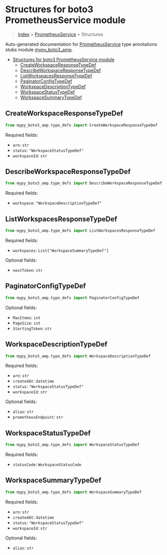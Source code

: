 # Structures for boto3 PrometheusService module

> [Index](../README.md) > [PrometheusService](./README.md) > Structures

Auto-generated documentation for [PrometheusService](https://boto3.amazonaws.com/v1/documentation/api/latest/reference/services/amp.html#PrometheusService)
type annotations stubs module [mypy_boto3_amp](https://pypi.org/project/mypy-boto3-amp/).

- [Structures for boto3 PrometheusService module](#structures-for-boto3-prometheusservice-module)
  - [CreateWorkspaceResponseTypeDef](#createworkspaceresponsetypedef)
  - [DescribeWorkspaceResponseTypeDef](#describeworkspaceresponsetypedef)
  - [ListWorkspacesResponseTypeDef](#listworkspacesresponsetypedef)
  - [PaginatorConfigTypeDef](#paginatorconfigtypedef)
  - [WorkspaceDescriptionTypeDef](#workspacedescriptiontypedef)
  - [WorkspaceStatusTypeDef](#workspacestatustypedef)
  - [WorkspaceSummaryTypeDef](#workspacesummarytypedef)

## CreateWorkspaceResponseTypeDef

```python
from mypy_boto3_amp.type_defs import CreateWorkspaceResponseTypeDef
```


Required fields:
- `arn`: `str`
- `status`: `"WorkspaceStatusTypeDef"`
- `workspaceId`: `str`




## DescribeWorkspaceResponseTypeDef

```python
from mypy_boto3_amp.type_defs import DescribeWorkspaceResponseTypeDef
```


Required fields:
- `workspace`: `"WorkspaceDescriptionTypeDef"`




## ListWorkspacesResponseTypeDef

```python
from mypy_boto3_amp.type_defs import ListWorkspacesResponseTypeDef
```


Required fields:
- `workspaces`: `List["WorkspaceSummaryTypeDef"]`



Optional fields:
- `nextToken`: `str`


## PaginatorConfigTypeDef

```python
from mypy_boto3_amp.type_defs import PaginatorConfigTypeDef
```




Optional fields:
- `MaxItems`: `int`
- `PageSize`: `int`
- `StartingToken`: `str`


## WorkspaceDescriptionTypeDef

```python
from mypy_boto3_amp.type_defs import WorkspaceDescriptionTypeDef
```


Required fields:
- `arn`: `str`
- `createdAt`: `datetime`
- `status`: `"WorkspaceStatusTypeDef"`
- `workspaceId`: `str`



Optional fields:
- `alias`: `str`
- `prometheusEndpoint`: `str`


## WorkspaceStatusTypeDef

```python
from mypy_boto3_amp.type_defs import WorkspaceStatusTypeDef
```


Required fields:
- `statusCode`: `WorkspaceStatusCode`




## WorkspaceSummaryTypeDef

```python
from mypy_boto3_amp.type_defs import WorkspaceSummaryTypeDef
```


Required fields:
- `arn`: `str`
- `createdAt`: `datetime`
- `status`: `"WorkspaceStatusTypeDef"`
- `workspaceId`: `str`



Optional fields:
- `alias`: `str`

